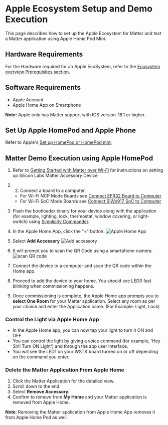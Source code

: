 # Apple Ecosystem Setup and Demo Execution

This page describes how to set up the Apple Ecosystem for Matter and test a Matter application using Apple Home Pod Mini.

## Hardware Requirements

For the Hardware required for an Apple EcoSystem, refer to the [Ecosystem overview Prerequisites section](./index#prerequisites).

## Software Requirements

- Apple Account
- Apple Home App on Smartphone

**Note:** Apple only has Matter support with IOS version-16.1 or higher.

## Set Up Apple HomePod and Apple Phone

Refer to Apple's [Set up HomePod or HomePod mini](https://support.apple.com/en-in/HT208241)

## Matter Demo Execution using Apple HomePod

1. Refer to [Getting Started with Matter over Wi-Fi](/matter/<docspace-docleaf-version>/matter-wifi-getting-started-example) for instructions on setting up Silicon Labs Matter Accessory Device 

2. 2. Connect a board to a computer.

   - For Wi-Fi NCP Mode Boards see [Connect EFR32 Board to Computer](/matter/<docspace-docleaf-version>/matter-wifi-getting-started-example/getting-started-efx32-ncp#connect-the-boards-to-a-computer)
   - For Wi-Fi SoC Mode Boards see [Connect SiWx917 SoC to Computer](/matter/<docspace-docleaf-version>/matter-wifi-getting-started-example/getting-started-with-soc#connect-siwx917-soc-to-computer)

3. Flash the bootloader binary for your device along with the application (for example, lighting, lock, thermostat, window covering, or light-switch) using [Simplicity Commander](/matter/<docspace-docleaf-version>/matter-wifi-run-demo/flashing-using-commander). 

4. In the Apple Home App, click the "+" button.
![Apple Home App](./images/apple-home-app.png)

5. Select **Add Accessory**
![Add accessory](./images/apple-home-app-add-accessory.png)

6. It will prompt you to scan the QR Code using a smartphone camera.
![scan QR code](./images/apple-home-app-scan-qr-code.png)

7. Connect the device to a computer and scan the QR code within the Home app.

8. Proceed to add the device to your home. You should see LED0 fast blinking when commissioning happens.

9. Once commissioning is complete, the Apple Home app prompts you to **select One Room** for your Matter application. Select any room as per your choice and enter the Application name. (For Example: Light, Lock)

### Control the Light via Apple Home App

- In the Apple Home app, you can now tap your light to turn it ON and OFF.
- You can control the light by giving a voice command (for example, 'Hey Siri! Turn ON Light') and through the app user interface.
- You will see the LED1 on your WSTK board turned on or off depending on the command you enter.

### Delete the Matter Application From Apple Home

1. Click the Matter Application for the detailed view.
2. Scroll down to the end.
3. Select **Remove Accessory**.
4. Confirm to remove from **My Home** and your Matter application is removed from Apple Home.

**Note**: Removing the Matter application from Apple Home App removes it from Apple Home Pod as well.